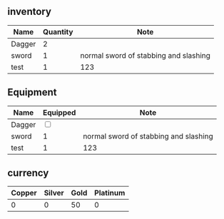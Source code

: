 
## inventory

| Name   | Quantity | Note                                  |
| ------ | -------- | ------------------------------------- |
| Dagger | 2        |                                       |
| sword  | 1        | normal sword of stabbing and slashing |
| test   | 1        | 123                                   |


## Equipment

| Name   | Equipped                          | Note                                  |
| ------ | --------------------------------- | ------------------------------------- |
| Dagger | <input type="checkbox" unchecked> |                                       |
| sword  | 1                                 | normal sword of stabbing and slashing |
| test   | 1                                 | 123                                   |

## currency

| Copper | Silver | Gold | Platinum |
| ------ | ------ | ---- | -------- |
| 0      | 0      | 50   | 0        |

